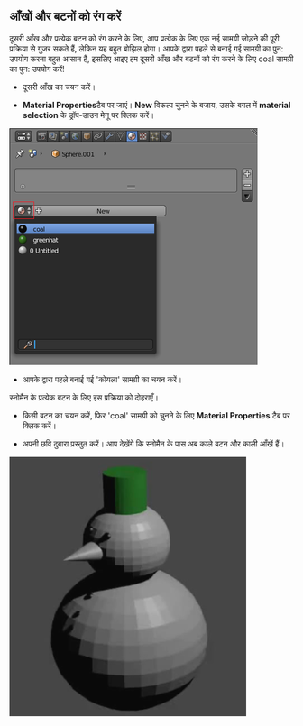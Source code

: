 ## आँखों और बटनों को रंग करें

दूसरी आँख और प्रत्येक बटन को रंग करने के लिए, आप प्रत्येक के लिए एक नई सामग्री जोड़ने की पूरी प्रक्रिया से गुजर सकते हैं, लेकिन यह बहुत बोझिल होगा। आपके द्वारा पहले से बनाई गई सामग्री का पुन: उपयोग करना बहुत आसान है, इसलिए आइए हम दूसरी आँख और बटनों को रंग करने के लिए coal सामग्री का पुन: उपयोग करें!

+ दूसरी आँख का चयन करें।

+ **Material Properties**टैब पर जाएं। **New** विकल्प चुनने के बजाय, उसके बगल में **material selection** के ड्रॉप-डाउन मेनू पर क्लिक करें।

![सामग्री का फिर से चयन करें](images/blender-sphere-material-reselect.png)

+ आपके द्वारा पहले बनाई गई 'कोयला' सामग्री का चयन करें।

स्नोमैन के प्रत्येक बटन के लिए इस प्रक्रिया को दोहराएँ।

+ किसी बटन का चयन करें, फिर 'coal' सामग्री को चुनने के लिए **Material Properties** टैब पर क्लिक करें।

+ अपनी छवि दुबारा प्रस्तुत करें। आप देखेंगे कि स्नोमैन के पास अब काले बटन और काली आँखें हैं।

![काले बटनों वाला स्नोमैन](images/blender-snowman-black-buttons.png)